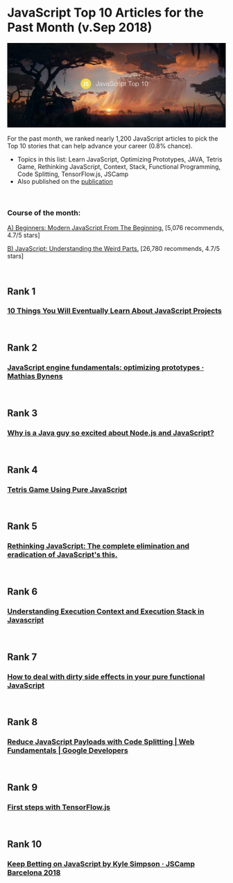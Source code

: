 # JavaScript Top 10 Articles for the Past Month (v.Sep 2018)

<img src="Sep-JS-Top10.png" width="800" alt="Mybridge"></a>

For the past month, we ranked nearly 1,200 JavaScript articles to pick the Top 10 stories that can help advance your career (0.8% chance).

* Topics in this list: Learn JavaScript, Optimizing Prototypes, JAVA, Tetris Game, Rethinking JavaScript, Context, Stack, Functional Programming, Code Splitting, TensorFlow.js, JSCamp
* Also published on the [publication](https://goo.gl/nACqRg)

<br>

### Course of the month:

[A) Beginners: Modern JavaScript From The Beginning.](http://bit.ly/2E3RHNo) [5,076 recommends, 4.7/5 stars]

[B) JavaScript: Understanding the Weird Parts.](http://bit.ly/2PVyxi6) [26,780 recommends, 4.7/5 stars]

<br>

## Rank 1
### [10 Things You Will Eventually Learn About JavaScript Projects](https://blog.usejournal.com/10-things-you-will-eventually-learn-about-javascript-projects-efd7646b958a?utm_source=mybridge&utm_medium=blog&utm_campaign=read_more)


<br>

## Rank 2
### [JavaScript engine fundamentals: optimizing prototypes · Mathias Bynens](https://mathiasbynens.be/notes/prototypes?utm_source=mybridge&utm_medium=blog&utm_campaign=read_more)


<br>

## Rank 3
### [Why is a Java guy so excited about Node.js and JavaScript?](https://blog.sourcerer.io/why-is-a-java-guy-so-excited-about-node-js-and-javascript-7cfc423efb44?utm_source=mybridge&utm_medium=blog&utm_campaign=read_more)


<br>

## Rank 4
### [Tetris Game Using Pure JavaScript](https://www.youtube.com/watch?v=HEsAr2Yt2do&feature=youtu.be?utm_source=mybridge&utm_medium=blog&utm_campaign=read_more)


<br>

## Rank 5
### [Rethinking JavaScript: The complete elimination and eradication of JavaScript's this.](https://dev.to/joelnet/rethinking-javascript-the-complete-elimination-and-eradication-of-javascripts-this-3m3j?utm_source=mybridge&utm_medium=blog&utm_campaign=read_more)


<br>

## Rank 6
### [Understanding Execution Context and Execution Stack in Javascript](https://blog.bitsrc.io/understanding-execution-context-and-execution-stack-in-javascript-1c9ea8642dd0?utm_source=mybridge&utm_medium=blog&utm_campaign=read_more)


<br>

## Rank 7
### [How to deal with dirty side effects in your pure functional JavaScript](https://jrsinclair.com/articles/2018/how-to-deal-with-dirty-side-effects-in-your-pure-functional-javascript?utm_source=mybridge&utm_medium=blog&utm_campaign=read_more)


<br>

## Rank 8
### [Reduce JavaScript Payloads with Code Splitting | Web Fundamentals | Google Developers](https://developers.google.com/web/fundamentals/performance/optimizing-javascript/code-splitting?utm_source=mybridge&utm_medium=blog&utm_campaign=read_more)


<br>

## Rank 9
### [First steps with TensorFlow.js](https://dev.to/aralroca/first-steps-with-tensorflowjs-197p?utm_source=mybridge&utm_medium=blog&utm_campaign=read_more)


<br>

## Rank 10
### [Keep Betting on JavaScript by Kyle Simpson · JSCamp Barcelona 2018](https://www.youtube.com/watch?v=lDLQA6lQSFg?utm_source=mybridge&utm_medium=blog&utm_campaign=read_more)

